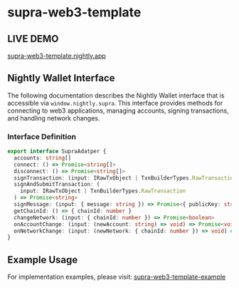 # supra-web3-template

## LIVE DEMO

[supra-web3-template.nightly.app](https://supra-web3-template.nightly.app/)

## Nightly Wallet Interface

The following documentation describes the Nightly Wallet interface that is accessible via `window.nightly.supra`. This interface provides methods for connecting to web3 applications, managing accounts, signing transactions, and handling network changes.

### Interface Definition

```typescript
export interface SupraAdatper {
  accounts: string[]
  connect: () => Promise<string[]>
  disconnect: () => Promise<string[]>
  signTransaction: (input: IRawTxObject | TxnBuilderTypes.RawTransaction) => Promise<string>
  signAndSubmitTransaction: (
    input: IRawTxObject | TxnBuilderTypes.RawTransaction
  ) => Promise<string>
  signMessage: (input: { message: string }) => Promise<{ publicKey: string; signature: string }>
  getChainId: () => { chainId: number }
  changeNetwork: (input: { chainId: number }) => Promise<boolean>
  onAccountChange: (input: (newAccount: string) => void) => Promise<void>
  onNetworkChange: (input: (newNetwork: { chainId: number }) => void) => Promise<void>
}
```

## Example Usage

For implementation examples, please visit: [supra-web3-template-example](https://github.com/nightly-labs/supra-web3-template/blob/main/app/components/StickyHeader.tsx)
